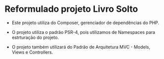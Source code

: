 # Reformulado projeto Livro Solto

- Este projeto utiliza do Composer, gerenciador de dependências do PHP.

- O projeto utiliza o padrão PSR-4, pois utilizamos de Namespaces para estrturação do projeto.

- O projeto também utilizará do Padrão de Arquitetura MVC - Models, Views e Controllers.

